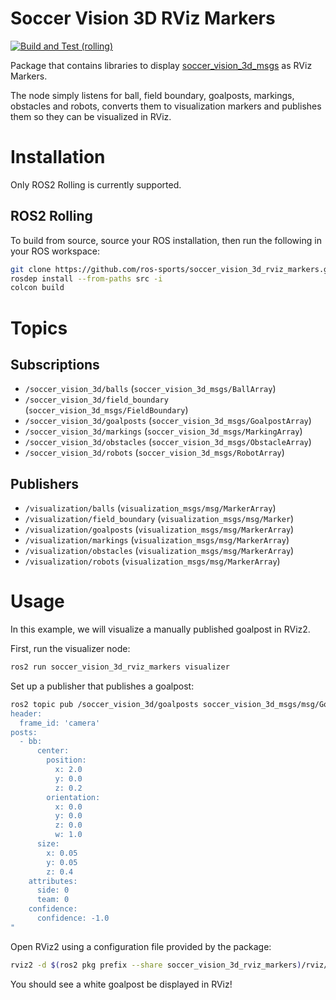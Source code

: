 # Soccer Vision 3D RViz Markers

[![Build and Test (rolling)](https://github.com/ros-sports/soccer_vision_3d_rviz_markers/actions/workflows/build_and_test_rolling.yaml/badge.svg?branch=rolling)](https://github.com/ros-sports/soccer_vision_3d_rviz_markers/actions/workflows/build_and_test_rolling.yaml?query=branch:rolling)

Package that contains libraries to display [soccer_vision_3d_msgs](https://index.ros.org/p/soccer_vision_3d_msgs/) as RViz Markers.

The node simply listens for ball, field boundary, goalposts, markings, obstacles and robots,
converts them to visualization markers and publishes them so they can be visualized in RViz.

# Installation

Only ROS2 Rolling is currently supported.

## ROS2 Rolling

To build from source, source your ROS installation, then run the following in your ROS workspace:

```sh
git clone https://github.com/ros-sports/soccer_vision_3d_rviz_markers.git src/soccer_vision_3d_rviz_markers --branch ${ROS_DISTRO}
rosdep install --from-paths src -i
colcon build
```

# Topics

## Subscriptions

* `/soccer_vision_3d/balls` (`soccer_vision_3d_msgs/BallArray`)
* `/soccer_vision_3d/field_boundary` (`soccer_vision_3d_msgs/FieldBoundary`)
* `/soccer_vision_3d/goalposts` (`soccer_vision_3d_msgs/GoalpostArray`)
* `/soccer_vision_3d/markings` (`soccer_vision_3d_msgs/MarkingArray`)
* `/soccer_vision_3d/obstacles` (`soccer_vision_3d_msgs/ObstacleArray`)
* `/soccer_vision_3d/robots` (`soccer_vision_3d_msgs/RobotArray`)

## Publishers

* `/visualization/balls` (`visualization_msgs/msg/MarkerArray`)
* `/visualization/field_boundary` (`visualization_msgs/msg/Marker`)
* `/visualization/goalposts` (`visualization_msgs/msg/MarkerArray`)
* `/visualization/markings` (`visualization_msgs/msg/MarkerArray`)
* `/visualization/obstacles` (`visualization_msgs/msg/MarkerArray`)
* `/visualization/robots` (`visualization_msgs/msg/MarkerArray`)



# Usage

In this example, we will visualize a manually published goalpost in RViz2.

First, run the visualizer node:

```sh
ros2 run soccer_vision_3d_rviz_markers visualizer
```

Set up a publisher that publishes a goalpost:

```sh
ros2 topic pub /soccer_vision_3d/goalposts soccer_vision_3d_msgs/msg/GoalpostArray "
header:
  frame_id: 'camera'
posts:
  - bb:
      center:
        position:
          x: 2.0
          y: 0.0
          z: 0.2
        orientation:
          x: 0.0
          y: 0.0
          z: 0.0
          w: 1.0
      size:
        x: 0.05
        y: 0.05
        z: 0.4
    attributes:
      side: 0
      team: 0
    confidence:
      confidence: -1.0
"
```


Open RViz2 using a configuration file provided by the package:

```sh
rviz2 -d $(ros2 pkg prefix --share soccer_vision_3d_rviz_markers)/rviz/demo.rviz
```

You should see a white goalpost be displayed in RViz!

